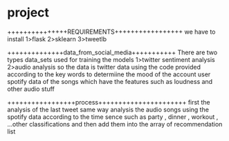 # project
+++++++++++++++REQUIREMENTS+++++++++++++++++
we have to install
1>flask
2>sklearn
3>tweetlb

++++++++++++++data_from_social_media+++++++++++
There are two types data_sets used for training the models
1>twitter sentiment analysis
2>audio analysis
so the data is 
twitter data using the code provided according to the key words to determiine the mood of the account user
spotify data of the songs which have the features such as loudness and other audio stuff

+++++++++++++++++process++++++++++++++++++++++
first the analysis of the last tweet
same way analysis the audio songs using the spotify data according to the time sence such as party , dinner , workout , ...other classifications and then add them into the array of recommendation list
